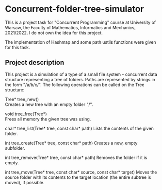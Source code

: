 # Concurrent-folder-tree-simulator

This is a project task for "Concurrent Programming" course at University of Warsaw, the Faculty of Mathematics, Informatics and Mechanics, 2021/2022. I do not own the idea for this project.

The implementation of Hashmap and some path ustils functions were given for this task.

## Project description

This project is a simulation of a type of a small file system - concurrent data structure representing a tree of folders. Paths are represented by strings in the form "/a/b/c/". The following operations can be called on the Tree structure:

Tree* tree_new()  
Creates a new tree with an empty folder "/".  

void tree_free(Tree*)  
Frees all memory the given tree was using.  

char* tree_list(Tree* tree, const char* path)
Lists the contents of the given folder.

int tree_create(Tree* tree, const char* path)
Creates a new, empty subfolder.

int tree_remove(Tree* tree, const char* path)
Removes the folder if it is empty.

int tree_move(Tree* tree, const char* source, const char* target)
Moves the source folder with its contents to the target location (the entire subtree is moved), if possible.

